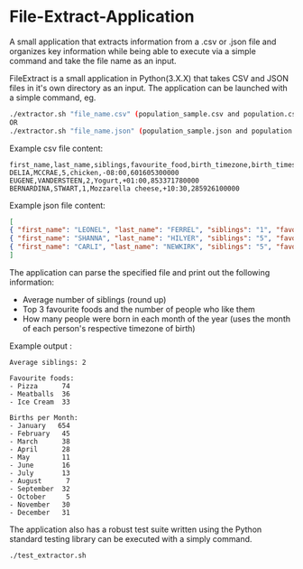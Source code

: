 # File-Extract-Application
A small application that extracts information from a .csv or .json file and organizes key information while being able to execute via a simple command and take the file name as an input.

FileExtract is a small application in Python(3.X.X) that takes CSV and JSON files in it's own directory as an input.
The application can be launched with a simple command, eg.

```bash
./extractor.sh "file_name.csv" (population_sample.csv and population.csv are included)
OR
./extractor.sh "file_name.json" (population_sample.json and population.json are included)
```

Example csv file content:

```csv
first_name,last_name,siblings,favourite_food,birth_timezone,birth_timestamp
DELIA,MCCRAE,5,chicken,-08:00,601605300000
EUGENE,VANDERSTEEN,2,Yogurt,+01:00,853371780000
BERNARDINA,STWART,1,Mozzarella cheese,+10:30,285926100000
```

Example json file content:
```json
[
{ "first_name": "LEONEL", "last_name": "FERREL", "siblings": "1", "favourite_food": "Meatballs", "birth_timezone": "-01:00", "birth_timestamp": "917172960000" },
{ "first_name": "SHANNA", "last_name": "HILYER", "siblings": "5", "favourite_food": "Meatballs", "birth_timezone": "-05:00", "birth_timestamp": "884072160000" },
{ "first_name": "CARLI", "last_name": "NEWKIRK", "siblings": "5", "favourite_food": "Candy", "birth_timezone": "+01:00", "birth_timestamp": "600794820000" }
]
```

The application can parse the specified file and print out the following information:

* Average number of siblings (round up)
* Top 3 favourite foods and the number of people who like them
* How many people were born in each month of the year (uses the month of each person's respective timezone of birth)


Example output :
```
Average siblings: 2

Favourite foods:
- Pizza      74
- Meatballs  36
- Ice Cream  33

Births per Month:
- January   654
- February   45
- March      38
- April      28
- May        11
- June       16
- July       13
- August      7
- September  32
- October     5
- November   30
- December   31
```

The application also has a robust test suite written using the Python standard testing library can be executed with a simply command.

```bash
./test_extractor.sh
```

